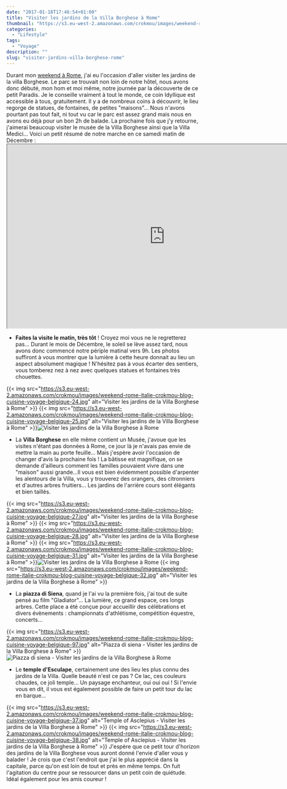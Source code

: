 ```yaml
---
date: "2017-01-18T17:46:54+01:00"
title: "Visiter les jardins de la Villa Borghese à Rome"
thumbnail: "https://s3.eu-west-2.amazonaws.com/crokmou/images/weekend-rome-italie-crokmou-blog-cuisine-voyage-belgique-98.jpg"
categories:
  - "Lifestyle"
tags:
  - "Voyage"
description: ""
slug: "visiter-jardins-villa-borghese-rome"
---
```


Durant mon [weekend à Rome](https://crokmou.com/2017/01/citytrip-a-rome-italie), j'ai eu l'occasion d'aller visiter les jardins de la villa Borghese. Le parc se trouvait non loin de notre hôtel, nous avons donc débuté, mon hom et moi même, notre journée par la découverte de ce petit Paradis. Je le conseille vraiment à tout le monde, ce coin Idyllique est accessible à tous, gratuitement. Il y a de nombreux coins à découvrir, le lieu regorge de statues, de fontaines, de petites "maisons"... Nous n'avons pourtant pas tout fait, ni tout vu car le parc est assez grand mais nous en avons eu déjà pour un bon 2h de balade. La prochaine fois que j'y retourne, j'aimerai beaucoup visiter le musée de la Villa Borghese ainsi que la Villa Medici... Voici un petit résumé de notre marche en ce samedi matin de Décembre :<iframe src="https://www.google.com/maps/d/embed?mid=1kOpbblbjmc_M5XzemiHmn8wPqok" width="821" height="480"></iframe>

*   **Faites la visite le matin, très tôt** ! Croyez moi vous ne le regretterez pas... Durant le mois de Décembre, le soleil se lève assez tard, nous avons donc commencé notre périple matinal vers 9h. Les photos suffiront à vous montrer que la lumière à cette heure donnait au lieu un aspect absolument magique ! N'hésitez pas à vous écarter des sentiers, vous tomberez nez à nez avec quelques statues et fontaines très chouettes.

{{< img src="https://s3.eu-west-2.amazonaws.com/crokmou/images/weekend-rome-italie-crokmou-blog-cuisine-voyage-belgique-24.jpg" alt="Visiter les jardins de la Villa Borghese à Rome" >}} {{< img src="https://s3.eu-west-2.amazonaws.com/crokmou/images/weekend-rome-italie-crokmou-blog-cuisine-voyage-belgique-25.jpg" alt="Visiter les jardins de la Villa Borghese à Rome" >}}![Visiter les jardins de la Villa Borghese à Rome](https://s3.eu-west-2.amazonaws.com/crokmou/images/weekend-rome-italie-crokmou-blog-cuisine-voyage-belgique-26.jpg)

*   La **Villa Borghese** en elle même contient un Musée, j'avoue que les visites n'étant pas données à Rome, ce jour là je n'avais pas envie de mettre la main au porte feuille... Mais j'espère avoir l'occasion de changer d'avis la prochaine fois ! La bâtisse est magnifique, on se demande d'ailleurs comment les familles pouvaient vivre dans une "maison" aussi grande...Il vous est bien évidemment possible d'arpenter les alentours de la Villa, vous y trouverez des orangers, des citronniers et d'autres arbres fruitiers... Les jardins de l'arrière cours sont élégants et bien taillés.

{{< img src="https://s3.eu-west-2.amazonaws.com/crokmou/images/weekend-rome-italie-crokmou-blog-cuisine-voyage-belgique-27.jpg" alt="Visiter les jardins de la Villa Borghese à Rome" >}} {{< img src="https://s3.eu-west-2.amazonaws.com/crokmou/images/weekend-rome-italie-crokmou-blog-cuisine-voyage-belgique-28.jpg" alt="Visiter les jardins de la Villa Borghese à Rome" >}} {{< img src="https://s3.eu-west-2.amazonaws.com/crokmou/images/weekend-rome-italie-crokmou-blog-cuisine-voyage-belgique-31.jpg" alt="Visiter les jardins de la Villa Borghese à Rome" >}}![Visiter les jardins de la Villa Borghese à Rome](https://s3.eu-west-2.amazonaws.com/crokmou/images/weekend-rome-italie-crokmou-blog-cuisine-voyage-belgique-30.jpg) {{< img src="https://s3.eu-west-2.amazonaws.com/crokmou/images/weekend-rome-italie-crokmou-blog-cuisine-voyage-belgique-32.jpg" alt="Visiter les jardins de la Villa Borghese à Rome" >}}

*   La **piazza di Siena**, quand je l'ai vu la première fois, j'ai tout de suite pensé au film "Gladiator"... La lumière, ce grand espace, ces longs arbres. Cette place a été conçue pour accueillir des célébrations et divers évènements : championnats d'athlétisme, compétition équestre, concerts...

{{< img src="https://s3.eu-west-2.amazonaws.com/crokmou/images/weekend-rome-italie-crokmou-blog-cuisine-voyage-belgique-97.jpg" alt="Piazza di siena - Visiter les jardins de la Villa Borghese à Rome" >}}![Piazza di siena - Visiter les jardins de la Villa Borghese à Rome](https://s3.eu-west-2.amazonaws.com/crokmou/images/weekend-rome-italie-crokmou-blog-cuisine-voyage-belgique-34.jpg)

*   Le **temple d'Esculape**, certainement une des lieu les plus connu des jardins de la Villa. Quelle beauté n'est ce pas ? Ce lac, ces couleurs chaudes, ce joli temple... Un paysage enchanteur, oui oui oui ! Si l'envie vous en dit, il vous est également possible de faire un petit tour du lac en barque...

{{< img src="https://s3.eu-west-2.amazonaws.com/crokmou/images/weekend-rome-italie-crokmou-blog-cuisine-voyage-belgique-37.jpg" alt="Temple of Asclepius - Visiter les jardins de la Villa Borghese à Rome" >}} {{< img src="https://s3.eu-west-2.amazonaws.com/crokmou/images/weekend-rome-italie-crokmou-blog-cuisine-voyage-belgique-38.jpg" alt="Temple of Asclepius - Visiter les jardins de la Villa Borghese à Rome" >}} J'espère que ce petit tour d'horizon des jardins de la Villa Borghese vous auront donné l'envie d'aller vous y balader ! Je crois que c'est l'endroit que j'ai le plus apprécié dans la capitale, parce qu'on est loin de tout et près en même temps. On fuit l'agitation du centre pour se ressourcer dans un petit coin de quiétude. Idéal également pour les amis coureur !